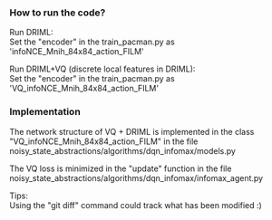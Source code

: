 ### How to run the code?

Run DRIML:  
Set the "encoder" in the train_pacman.py as 'infoNCE_Mnih_84x84_action_FILM'

Run DRIML+VQ (discrete local features in DRIML):  
Set the "encoder" in the train_pacman.py as 'VQ_infoNCE_Mnih_84x84_action_FILM'

### Implementation

The network structure of VQ + DRIML is implemented in the class "VQ_infoNCE_Mnih_84x84_action_FILM"
in the file noisy_state_abstractions/algorithms/dqn_infomax/models.py

The VQ loss is minimized in the "update" function 
in the file noisy_state_abstractions/algorithms/dqn_infomax/infomax_agent.py

Tips:  
Using the "git diff" command could track what has been modified :) 